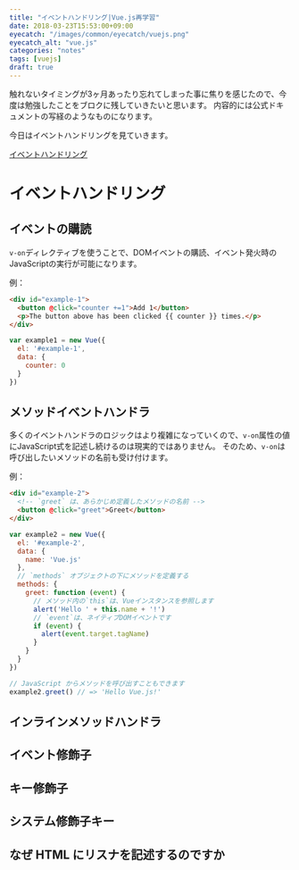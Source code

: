 ```yaml
---
title: "イベントハンドリング|Vue.js再学習"
date: 2018-03-23T15:53:00+09:00
eyecatch: "/images/common/eyecatch/vuejs.png"
eyecatch_alt: "vue.js"
categories: "notes"
tags: [vuejs]
draft: true
---
```


触れないタイミングが3ヶ月あったり忘れてしまった事に焦りを感じたので、今度は勉強したことをブロクに残していきたいと思います。
内容的には公式ドキュメントの写経のようなものになります。

今日はイベントハンドリングを見ていきます。

[イベントハンドリング](https://jp.vuejs.org/v2/guide/list.html)

# イベントハンドリング
## イベントの購読
`v-on`ディレクティブを使うことで、DOMイベントの購読、イベント発火時のJavaScriptの実行が可能になります。

例：

```html
<div id="example-1">
  <button @click="counter +=1">Add 1</button>
  <p>The button above has been clicked {{ counter }} times.</p>
</div>
```

```JavaScript
var example1 = new Vue({
  el: '#example-1',
  data: {
    counter: 0
  }
})
```

## メソッドイベントハンドラ
多くのイベントハンドラのロジックはより複雑になっていくので、`v-on`属性の値にJavaScript式を記述し続けるのは現実的ではありません。
そのため、`v-on`は呼び出したいメソッドの名前も受け付けます。

例：

```html
<div id="example-2">
  <!-- `greet` は、あらかじめ定義したメソッドの名前 -->
  <button @click="greet">Greet</button>
</div>
```

```JavaScript
var example2 = new Vue({
  el: '#example-2',
  data: {
    name: 'Vue.js'
  },
  // `methods` オブジェクトの下にメソッドを定義する
  methods: {
    greet: function (event) {
      // メソッド内の`this`は、Vueインスタンスを参照します
      alert('Hello ' + this.name + '!')
      // `event`は、ネイティブDOMイベントです
      if (event) {
        alert(event.target.tagName)
      }
    }
  }
})

// JavaScript からメソッドを呼び出すこともできます
example2.greet() // => 'Hello Vue.js!'
```

## インラインメソッドハンドラ

## イベント修飾子

## キー修飾子

## システム修飾子キー

## なぜ HTML にリスナを記述するのですか
